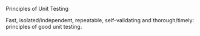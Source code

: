 Principles of Unit Testing

Fast, isolated/independent, repeatable, self-validating and thorough/timely: principles of good unit testing.